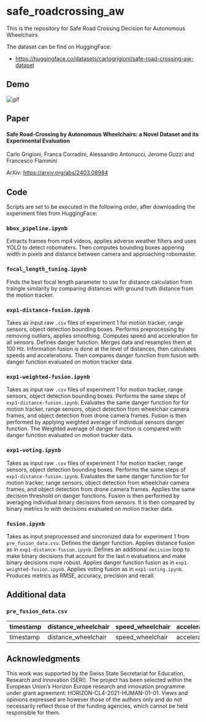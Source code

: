 # safe_roadcrossing_aw
This is the repository for Safe Road Crossing Decision for Autonomous Wheelchairs

The dataset can be find on HuggingFace:
- https://huggingface.co/datasets/carlogrigioni/safe-road-crossing-aw-dataset

## Demo
![gif](animation.gif)

## Paper
#### Safe Road-Crossing by Autonomous Wheelchairs: a Novel Dataset and its Experimental Evaluation
Carlo Grigioni, Franca Corradini, Alessandro Antonucci, Jerome Guzzi and Francesco Flammini

ArXiv: https://arxiv.org/abs/2403.08984

## Code
Scripts are set to be executed in the following order, after downloading the experiment files from HuggingFace:
### `bbox_pipeline.ipynb`
Extracts frames from mp4 videos, applies adverse weather filters and uses YOLO to detect robomaters. Then computes bounding boxes appering width in pixels and distance between camera and approaching robomaster.
### `focal_length_tuning.ipynb`
Finds the best focal length parameter to use for distance calculation from traingle similarity by comparing distances with ground truth distance from the motion tracker.
### `exp1-distance-fusion.ipynb`
Takes as input raw `.csv` files of experiment 1 for motion tracker, range sensors, object detection bounding boxes. Performs preprocessing by removing outliers, applies smoothing. Computes speed and acceleration for all sensors. Defines danger function. Merges data and resamples them at 100 Hz. Information fusion is done at the level of distances, then calculates speeds and accelerations. Then compares danger function from fusion with danger function evaluated on motion tracker data.
### `exp1-weighted-fusion.ipynb`
Takes as input raw `.csv` files of experiment 1 for motion tracker, range sensors, object detection bounding boxes. Performs the same steps of `exp1-distance-fusion.ipynb`. Evaluates the same danger function for for motion tracker, range sensors, object detection from wheelchair camera frames, and object detection from drone camera frames. Fusion is then performed by applying weighted average of individual sensors danger function. The Weighted average of danger function is compared with danger function evaluated on motion tracker data.
### `exp1-voting.ipynb`
Takes as input raw `.csv` files of experiment 1 for motion tracker, range sensors, object detection bounding boxes. Performs the same steps of `exp1-distance-fusion.ipynb`. Evaluates the same danger function for for motion tracker, range sensors, object detection from wheelchair camera frames, and object detection from drone camera frames. Applies the same decision threshold on danger functions. Fusion is then performed by averaging individual binary decisions from sensors. It is then compared by binary metrics to with decisions evaluated on motion tracker data.
### `fusion.ipynb`
Takes as input preprocessed and sincronized data for experiment 1 from `pre_fusion_data.csv`. Defines the danger function.
Applies distance fusion as in `exp1-distance-fusion.ipynb`. Defines an additional `decision` loop to make binary decisions that account for the last $n$ evaluations and make binary decisions more robust.
Applies danger function fusion as in `exp1-weighted-fusion.ipynb`.
Applies voting fusion as in `exp1-voting.ipynb`. Produces metrics as RMSE, accuracy, precision and recall.
## Additional data
### `pre_fusion_data.csv`
| timestamp | distance_wheelchair | speed_wheelchair | acceleration_wheelchair | distance_tracker | speed_tracker | acceleration_tracker | danger_tracker | distance_drone | speed_drone | acceleration_drone | distance_range | speed_range | acceleration_range | wheelchair_data |drone_data | tracker_data | range_data |
| ----- | ----- | ----- | ----- | ----- | ----- | ----- | ----- | ----- | ----- | ----- | ----- | ----- | ----- | ----- | ----- | ----- | ----- |
| timestamp | distance_wheelchair | speed_wheelchair | acceleration_wheelchair | distance_tracker | speed_tracker | acceleration_tracker | danger_tracker | distance_drone | speed_drone | acceleration_drone | distance_range | speed_range | acceleration_range | wheelchair_data |drone_data | tracker_data | range_data |

## Acknowledgments
This work was supported by the Swiss State Secretariat for Education,
Research and lnnovation (SERI). The project has been selected within the
European Union’s Horizon Europe research and innovation programme under grant
agreement: HORIZON-CL4-2021-HUMAN-01-01. Views and opinions expressed are
however those of the authors only and do not necessarily reflect those of the funding
agencies, which cannot be held responsible for them.